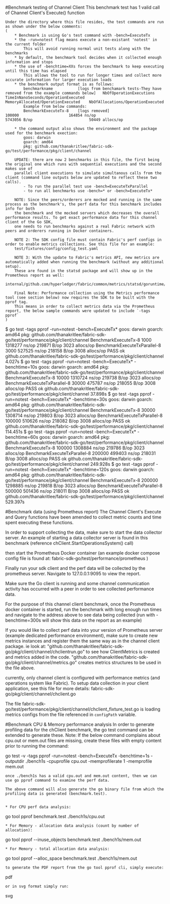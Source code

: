 #Benchmark testing of Channel Client
    This benchmark test has 1 valid call of Channel Client's Execute() function
    
    Under the directory where this file resides, the test commands are run as shown under the below comments: 
	(
	    * Benchmark is using Go's test command with -bench=ExecuteTx
	    * the -run=notest flag means execute a non-existant 'notest' in the current folder
	        This will avoid running normal unit tests along with the benchmarks
	    * by default, the benchmark tool decides when it collected enough information and stops
	    * the use of -benchtime=XXs forces the benchmark to keep executing until this time has elapsed
	        This allows the tool to run for longer times and collect more accurate information for larger execution loads
	    * the benchmark output format is as follows:
	        benchmarkname           [logs from benchamark tests-They have removed from the example commands below]   NbOfOperationExecutions     TimeInNanoSeconds/OperationExecuted   MemoryAllocated/OperationExecuted    NbOfAllocations/OperationExecuted  
	        Example from below commands:
	        BenchmarkExecuteTx-8    [logs removed]                                                                   100000                      164854 ns/op                          5743056 B/op                         50449 allocs/op 
	        
	    * the command output also shows the environment and the package used for the benchmark exection:
	        goos: darwin
            goarch: amd64
            pkg: github.com/thanakritlee/fabric-sdk-go/test/performance/pkg/client/channel
            
        UPDATE: there are now 2 benchmarks in this file, the first being the original one which runs with sequential executions and the second makes use of
        parallel client executions to simulate simultanous calls from the client (command line outputs below are updated to reflect these two calls). 
            - To run the parallel test use -bench=ExecuteTxParallel
            - to run all benchmarks use -bench=* or -bench=ExecuteTx*
            
        NOTE: Since the peers/orderers are mocked and running in the same process as the benchmark's, the perf data for this benchmark includes info for both 
        the benchmark and the mocked servers which decreases the overall performance results. To get exact performance data for this channel client of the Go SDK, 
        one needs to run benchmarks against a real Fabric network with peers and orderers running in Docker containers.
        
        NOTE 2: The SDK config file must contain Fabric's perf configs in order to enable metrics collections. See this file for an example:
        test/fixtures/config/config_test.yaml
        
        NOTE 3: With the update to Fabric's metrics API, new metrics are automatically added when running the benchmark (without any additional setup).
        These are found in the statsd package and will show up in the Prometheus report as well: 
        internal/github.com/hyperledger/fabric/common/metrics/statsd/goruntime/collector.go 
        
        Final Note: Performance collection using the Metrics performance tool (see section below) now requires the SDK to be built with the pprof tag.
        This means in order to collect metrics data via the Prometheus report, the below sample commands were updated to include `-tags pprof`
	)

$ go test -tags pprof -run=notest -bench=ExecuteTx*
goos: darwin
goarch: amd64
pkg: github.com/thanakritlee/fabric-sdk-go/test/performance/pkg/client/channel
BenchmarkExecuteTx-8           	    1000	   1318277 ns/op	  219871 B/op	    3023 allocs/op
BenchmarkExecuteTxParallel-8   	    3000	    527525 ns/op	  218158 B/op	    3008 allocs/op
PASS
ok  	github.com/thanakritlee/fabric-sdk-go/test/performance/pkg/client/channel	4.027s
$ go test -tags pprof -run=notest -bench=ExecuteTx* -benchtime=10s
goos: darwin
goarch: amd64
pkg: github.com/thanakritlee/fabric-sdk-go/test/performance/pkg/client/channel
BenchmarkExecuteTx-8           	   10000	   1310724 ns/op	  219738 B/op	    3023 allocs/op
BenchmarkExecuteTxParallel-8   	   30000	    475787 ns/op	  218055 B/op	    3008 allocs/op
PASS
ok  	github.com/thanakritlee/fabric-sdk-go/test/performance/pkg/client/channel	37.898s
$ go test -tags pprof -run=notest -bench=ExecuteTx* -benchtime=30s
goos: darwin
goarch: amd64
pkg: github.com/thanakritlee/fabric-sdk-go/test/performance/pkg/client/channel
BenchmarkExecuteTx-8           	   30000	   1308714 ns/op	  219803 B/op	    3023 allocs/op
BenchmarkExecuteTxParallel-8   	  100000	    510626 ns/op	  218082 B/op	    3008 allocs/op
PASS
ok  	github.com/thanakritlee/fabric-sdk-go/test/performance/pkg/client/channel	114.451s
$ go test -tags pprof -run=notest -bench=ExecuteTx* -benchtime=60s
goos: darwin
goarch: amd64
pkg: github.com/thanakritlee/fabric-sdk-go/test/performance/pkg/client/channel
BenchmarkExecuteTx-8           	  100000	   1308884 ns/op	  219786 B/op	    3023 allocs/op
BenchmarkExecuteTxParallel-8   	  200000	    499403 ns/op	  218031 B/op	    3008 allocs/op
PASS
ok  	github.com/thanakritlee/fabric-sdk-go/test/performance/pkg/client/channel	249.928s
$ go test -tags pprof -run=notest -bench=ExecuteTx* -benchtime=120s
goos: darwin
goarch: amd64
pkg: github.com/thanakritlee/fabric-sdk-go/test/performance/pkg/client/channel
BenchmarkExecuteTx-8           	  200000	   1298885 ns/op	  219818 B/op	    3023 allocs/op
BenchmarkExecuteTxParallel-8   	  500000	    501436 ns/op	  218011 B/op	    3008 allocs/op
PASS
ok  	github.com/thanakritlee/fabric-sdk-go/test/performance/pkg/client/channel	529.397s

#Benchmark data (using Prometheus report)
The Channel Client's Execute and Query functions have been amended to collect metric counts and time spent executing these functions.

In order to support collecting the data, make sure to start the data collector server. An example of starting a data collector server is found 
in this benchmark (reference chClient.StartOperationsSystem() call)

then start the Prometheus Docker container (an example docker compose config file is found at:
fabric-sdk-go/test/performance/prometheus
)

Finally run your sdk client and the perf data will be collected by the prometheus server. Navigate to 
127.0.0.1:9095
to view the report. 

Make sure the Go client is running and some channel communication activity has occurred with a peer in order 
to see collected performance data.


For the purpose of this channel client benchmark, once the Prometheus docker container is started, run the benchmark with long enough
run times and navigate to the address above to see data being collected 
(run with -benchtime=300s will show this data on the report as an example)

If you would like to collect perf data into your version of Prometheus server (example dedicated performance environment),
make sure to create new metrics instances and register them the same way as in the channel client package.
ie look at: "github.com/thanakritlee/fabric-sdk-go/pkg/client/channel/chclientrun.go" to see how ClientMetrics is created and 
metrics added in the code. 
"github.com/thanakritlee/fabric-sdk-go/pkg/client/channel/metrics.go" creates metrics structures to be used in the file above.

currently, only channel client is configured with performance metrics (and operations system like Fabric).
To setup data collection in your client application, see this file for more details: 
fabric-sdk-go/pkg/client/channel/chclient.go

The file fabric-sdk-go/test/performance/pkg/client/channel/chclient_fixture_test.go is loading metrics configs from the file referenced in `configPath` variable.

#Benchmark CPU & Memory performance analysis
    In order to generate profiling data for the chClient benchmark, the go test command can be extended to generate these.
    Note: If the below command complains about cpu.out or mem.out files are missing, create these files with empty content
     prior to running the command:
    
go test -v -tags pprof -run=notest -bench=ExecuteTx -benchtime=1s -outputdir ./bench1s -cpuprofile cpu.out -memprofilerate 1 -memprofile mem.out

    once ./bench1s has a valid cpu.out and mem.out content, then we can use go pprof command to examine the perf data.
    
    The above command will also generate the go binary file from which the profiling data is generated (benchmark.test).
    
    
    * For CPU perf data analysis:
go tool pprof benchmark.test ./bench1s/cpu.out 

    * For Memory - allocation data analysis (count by number of allocation):
go tool pprof --inuse_objects benchmark.test ./bench1s/mem.out 

    * For Memory - total allocation data analysis:
go tool pprof --alloc_space benchmark.test ./bench1s/mem.out


    to generate the PDF report from the go tool pprof cli, simply execute:
pdf
    
    or in svg format simply run:
svg
